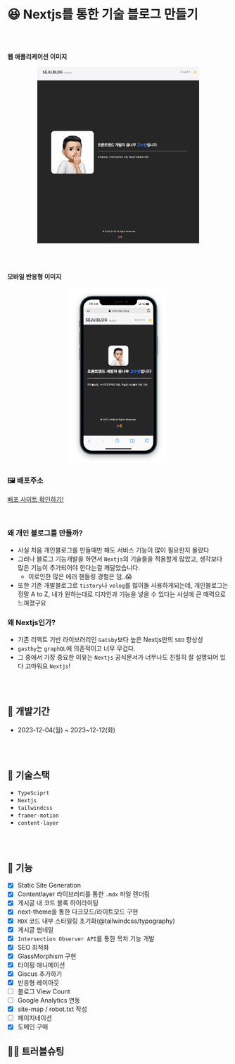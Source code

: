 # 😆 Nextjs를 통한 기술 블로그 만들기

<br />
<br />

**웹 애플리케이션 이미지**

<p align="center">
    <img src="/public/assets/README/README1.png" style=width = "400px" height = "400px">
</p>

<br />
<br />

**모바일 반응형 이미지**

<p align="center">
    <img src="/public/assets/README/README2.png" style=width = "500px" height = "400px">
</p>

### 🖼️ 배포주소

[배포 사이트 확인하기!](https://www.seju.blog)

<br />

### 왜 개인 블로그를 만들까?

- 사실 처음 개인블로그를 만들때만 해도 서비스 기능이 많이 필요한지 몰랐다
- 그러나 블로그 기능개발을 하면서 `Nextjs`의 기술들을 적용할게 많았고, 생각보다 많은 기능이 추가되어야 한다는걸 깨달았습니다.
  - 이로인한 많은 에러 핸들링 경험은 덤..😱
- 또한 기존 개발블로그로 `tistory`나 `velog`를 많이들 사용하게되는데, 개인블로그는 정말 A to Z, 내가 원하는대로 디자인과 기능을 넣을 수 있다는 사실에 큰 매력으로 느껴졌구요

### 왜 Nextjs인가?

- 기존 리액트 기반 라이브러리인 `Gatsby`보다 높은 Nextjs만의 `SEO` 향상성
- `gastby`는 `graphQL`에 의존적이고 너무 무겁다.
- 그 중에서 가장 중요한 이유는 `Nextjs` 공식문서가 너무나도 친절히 잘 설명되어 있다 고마워요 `Nextjs`!

<br />
<br />

## 📆 개발기간

- 2023-12-04(월) ~ 2023~12-12(화)

<br />
<br />

## 🔨 기술스택

- `TypeSciprt`
- `Nextjs`
- `tailwindcss`
- `framer-motion`
- `content-layer`

<br />
<br />

## 🐫 기능

- [x] Static Site Generation
- [x] Contentlayer 라이브러리를 통한 `.mdx` 파일 렌더링
- [x] 게시글 내 코드 블록 하이라이팅
- [x] next-theme을 통한 다크모드/라이트모드 구현
- [x] `MDX` 코드 내부 스타일링 초기화(@tailwindcss/typography)
- [x] 게시글 썸네일
- [x] `Intersection Observer API`를 통한 목차 기능 개발
- [x] SEO 최적화
- [x] GlassMorphism 구현
- [x] 타이핑 애니메이션
- [x] Giscus 추가하기
- [x] 반응형 레이아웃
- [ ] 블로그 View Count
- [ ] Google Analytics 연동
- [x] site-map / robot.txt 작성
- [ ] 페이지네이션
- [x] 도메인 구매

## 🏊‍♂️ 트러블슈팅
